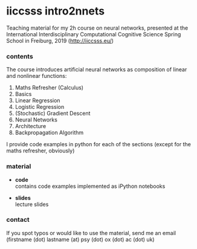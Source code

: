 # iiccsss intro2nnets
Teaching material for my 2h course on neural networks, presented at the International Interdisciplinary Computational Cognitive Science Spring School in Freiburg, 2019 (http://iiccsss.eu/)   

### contents 
The course introduces artificial neural networks as composition of linear and nonlinear functions:
1. Maths Refresher (Calculus)
2. Basics 
  1. Linear Regression
  2. Logistic Regression
  3. (Stochastic) Gradient Descent 
3. Neural Networks 
  1. Architecture
  2. Backpropagation Algorithm
  
I provide code examples in python for each of the sections (except for the maths refresher, obviously)

### material
* **code**  
contains code examples implemented as iPython notebooks

* **slides**   
lecture slides


### contact 
If you spot typos or would like to use the material, send me an email (firstname (dot) lastname (at) psy (dot) ox (dot) ac (dot) uk)
